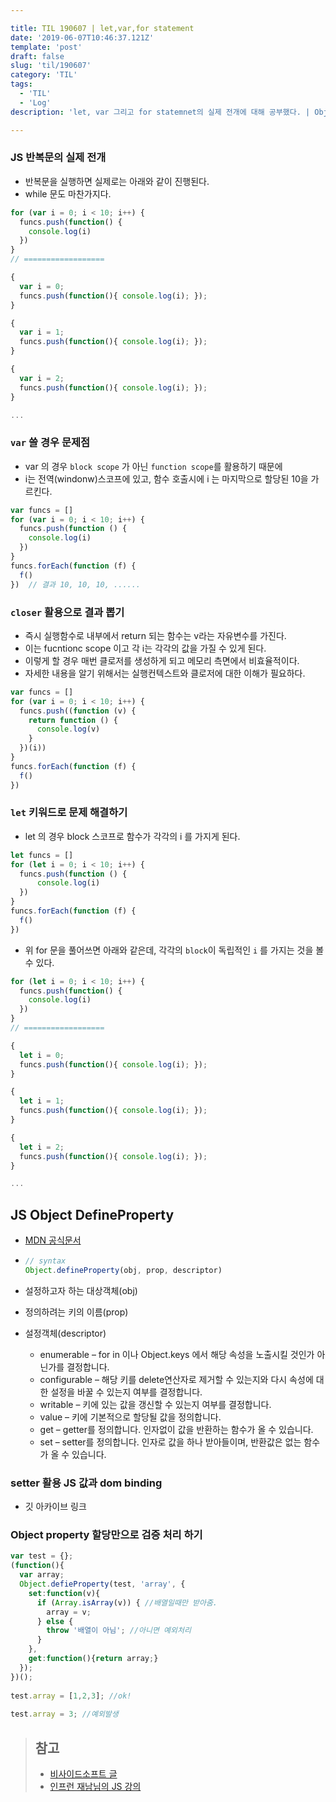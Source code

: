 ```yaml
---

title: TIL 190607 | let,var,for statement
date: '2019-06-07T10:46:37.121Z'
template: 'post'
draft: false
slug: 'til/190607'
category: 'TIL'
tags:
  - 'TIL'
  - 'Log'
description: 'let, var 그리고 for statemnet의 실제 전개에 대해 공부했다. | Object.protoype.defineProperty 에 대해 공부했다.'

---
```


### JS 반복문의 실제 전개

- 반복문을 실행하면 실제로는 아래와 같이 진행된다. 
- while 문도 마찬가지다. 
```js
for (var i = 0; i < 10; i++) {
  funcs.push(function() {
    console.log(i)
  })
}
// ==================

{
  var i = 0;
  funcs.push(function(){ console.log(i); });
}

{
  var i = 1;
  funcs.push(function(){ console.log(i); });
}

{
  var i = 2;
  funcs.push(function(){ console.log(i); });
}

...
```

### `var` 쓸 경우 문제점
- var 의 경우 `block scope` 가 아닌 `function scope`를 활용하기 때문에 
- i는 전역(windonw)스코프에 있고, 함수 호출시에 i 는 마지막으로 할당된 10을 가르킨다. 
```js
var funcs = []
for (var i = 0; i < 10; i++) {
  funcs.push(function () {
    console.log(i)
  })
}
funcs.forEach(function (f) {
  f()
})  // 결과 10, 10, 10, ......
```
###  `closer` 활용으로 결과 뽑기
- 즉시 실행함수로 내부에서 return 되는 함수는 v라는 자유변수를 가진다.
- 이는 fucntionc scope 이고 각 i는 각각의 값을 가질 수 있게 된다.
- 이렇게 할 경우 매번 클로저를 생성하게 되고 메모리 측면에서 비효율적이다. 
- 자세한 내용을 알기 위해서는 실행컨텍스트와 클로저에 대한 이해가 필요하다.
```js
var funcs = []
for (var i = 0; i < 10; i++) {
  funcs.push((function (v) {
    return function () {
      console.log(v)
    }
  })(i))
}
funcs.forEach(function (f) {
  f()
})
```
###  `let` 키워드로 문제 해결하기
- let 의 경우 block 스코프로 함수가 각각의 i 를 가지게 된다.
```js
let funcs = []
for (let i = 0; i < 10; i++) {
  funcs.push(function () {
	  console.log(i)
  })
}
funcs.forEach(function (f) {
  f()
})
```
- 위 for 문을 풀어쓰면 아래와 같은데, 각각의 `block`이 독립적인 `i` 를 가지는 것을 볼 수 있다.
```js
for (let i = 0; i < 10; i++) {
  funcs.push(function() {
    console.log(i)
  })
}
// ==================

{
  let i = 0;
  funcs.push(function(){ console.log(i); });
}

{
  let i = 1;
  funcs.push(function(){ console.log(i); });
}

{
  let i = 2;
  funcs.push(function(){ console.log(i); });
}

...
```

## JS Object DefineProperty

- [MDN 공식문서](https://developer.mozilla.org/en-US/docs/Web/JavaScript/Reference/Global_Objects/Object/defineProperty)

- ```js
  // syntax
  Object.defineProperty(obj, prop, descriptor)
  ```

- 설정하고자 하는 대상객체(obj)

- 정의하려는 키의 이름(prop)

- 설정객체(descriptor)
  - enumerable – for in 이나 Object.keys 에서 해당 속성을 노출시킬 것인가 아닌가를 결정합니다.
  - configurable – 해당 키를 delete연산자로 제거할 수 있는지와 다시 속성에 대한 설정을 바꿀 수 있는지 여부를 결정합니다.
  - writable – 키에 있는 값을 갱신할 수 있는지 여부를 결정합니다.
  - value – 키에 기본적으로 할당될 값을 정의합니다.
  - get – getter를 정의합니다. 인자없이 값을 반환하는 함수가 올 수 있습니다.
  - set – setter를 정의합니다. 인자로 값을 하나 받아들이며, 반환값은 없는 함수가 올 수 있습니다.

### setter 활용 JS 값과 dom binding 
- 깃 아카이브 링크

### Object property 할당만으로 검증 처리 하기
```js
var test = {};
(function(){
  var array;
  Object.defieProperty(test, 'array', {
    set:function(v){
      if (Array.isArray(v)) { //배열일때만 받아줌.
        array = v;
      } else {
        throw '배열이 아님'; //아니면 예외처리
      }
    },
    get:function(){return array;}
  });
})();
 
test.array = [1,2,3]; //ok!
 
test.array = 3; //예외발생
```

>  ## 참고 
>  - [비사이드소프트 글](http://www.bsidesoft.com/?p=1865) 
>  - [인프런 재남님의 JS 강의](https://www.inflearn.com/course/ecmascript-6-flow/lecture/12453)